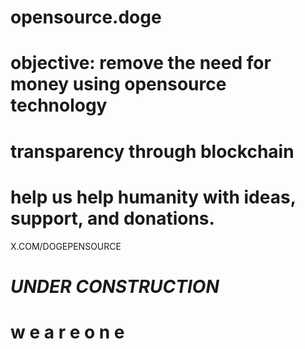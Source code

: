 # opensource.doge

# objective: remove the need for money using opensource technology 

# transparency through blockchain


# help us help humanity with ideas, support, and donations. 


X.COM/DOGEPENSOURCE




# *UNDER CONSTRUCTION*


# w e  a r e  o n e 







